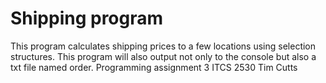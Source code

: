 # Shipping program
 This program calculates shipping prices to a few locations using selection structures.
 This program will also output not only to the console but also a txt file named order.
 Programming assignment 3 ITCS 2530  Tim Cutts

